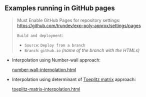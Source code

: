 Examples running in GitHub pages
---

> Must Enable GitHub Pages for repository settings: https://github.com/trundev/exp-poly-approx/settings/pages
>
> `Build and deployment`:
> - `Source`: `Deploy from a branch`
> - `Branch`: `github.io` _(name of the branch with the HTMLs)_


- Interpolation using Number-wall approach:

  [number-wall-interpolation.html](number-wall-interpolation.html)

- Interpolation using determinant of [Toeplitz matrix](https://en.wikipedia.org/wiki/Toeplitz_matrix) approach:

  [toeplitz-matrix-interpolation.html](toeplitz-matrix-interpolation.html)
